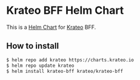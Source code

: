 # Krateo BFF Helm Chart

This is a [Helm Chart](https://helm.sh/docs/topics/charts/) for [Krateo](https://github.com/krateoplatformops/) BFF.



## How to install

```sh
$ helm repo add krateo https://charts.krateo.io
$ helm repo update krateo
$ helm install krateo-bff krateo/krateo-bff
```
